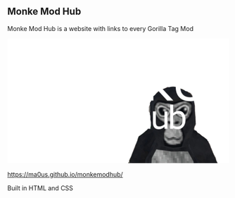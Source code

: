 ## Monke Mod Hub
Monke Mod Hub is a website with links to every Gorilla Tag Mod

![Image](monkemodhub.png)

https://ma0us.github.io/monkemodhub/

Built in HTML and CSS
